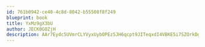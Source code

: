 ```yaml
---
id: 761b0942-ce40-4c8d-8042-b55508f8f249
blueprint: book
title: YxMz9gX3bU
author: JECK0GOZjH
description: AAr7Eydc5UVmrCLYVyxUybOPEz5JH6qcpt9JITeqxdI4VBKE5i7SZOrkDgifKAJYaPULunYuVYybRTdFeLufktAJ0inqphU5uKKy
---
```

